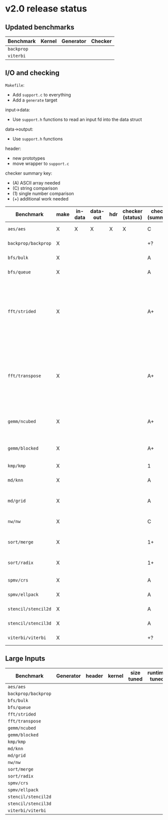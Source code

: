 # v2.0 release status

## Updated benchmarks

Benchmark | Kernel | Generator | Checker
--------- | ------ | --------- | -------
`backprop` | | |
`viterbi` | | |

## I/O and checking
`Makefile`:
 - Add `support.c` to everything
 - Add a `generate` target

input->data:
 - Use `support.h` functions to read an input fd into the data struct

data->output:
 - Use `support.h` functions

header:
 - new prototypes
 - move wrapper to `support.c`

checker summary key:
 - (A) ASCII array needed
 -  (C) string comparison
 - (1) single number comparison
 - (+) additional work needed

Benchmark | make | in-data | data-out | hdr | checker (status) | checker (summary) | checker (description)
--------- | ---- | ------- | -------- | --- | ---------------- | ----------------- | ---------------------
`aes/aes` |X|X|X|X|X|C|string compare
`backprop/backprop` |X| | | | |+?|(more work needed)
`bfs/bulk` |X| | | | |A|horizon counts
`bfs/queue` |X| | | | |A|horizon counts
`fft/strided` |X| | | | |A+|compare array ±eps; new input (known signal from combination of frequencies); check freq spikes
`fft/transpose` |X| | | | |A+|compare array ±eps; new input (known signal from combination of frequencies); check freq spikes
`gemm/ncubed` |X| | | | |A+|compare matrix ±eps; change data type to float
`gemm/blocked` |X| | | | |A+|compare matrix ±eps; change data type to float
`kmp/kmp` |X| | | | |1|match count
`md/knn` |X| | | | |A|compare positions ±eps
`md/grid` |X| | | | |A|compare positions ±eps
`nw/nw` |X| | | | |C|Compare aligned sequences
`sort/merge` |X| | | | |1+|Check sortedness and sum
`sort/radix` |X| | | | |1+|Check sortedness and sum
`spmv/crs` |X| | | | |A|Compare vector ±eps
`spmv/ellpack` |X| | | | |A|Compare vector ±eps
`stencil/stencil2d` |X| | | | |A|Compare matrix
`stencil/stencil3d` |X| | | | |A|Compare matrix
`viterbi/viterbi` |X| | | | |+?|(more work needed)

## Large Inputs
Benchmark | Generator | header | kernel | size tuned | runtime tuned
--------- | --------- | ------ | ------ | ---------- | -------------
`aes/aes` | | | | |
`backprop/backprop` | | | | |
`bfs/bulk` | | | | |
`bfs/queue` | | | | |
`fft/strided` | | | | |
`fft/transpose` | | | | |
`gemm/ncubed` | | | | |
`gemm/blocked` | | | | |
`kmp/kmp` | | | | |
`md/knn` | | | | |
`md/grid` | | | | |
`nw/nw` | | | | |
`sort/merge` | | | | |
`sort/radix` | | | | |
`spmv/crs` | | | | |
`spmv/ellpack` | | | | |
`stencil/stencil2d` | | | | |
`stencil/stencil3d` | | | | |
`viterbi/viterbi` | | | | |
